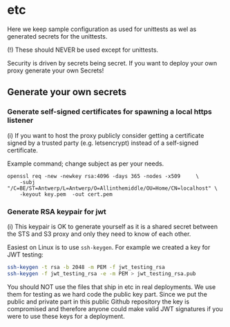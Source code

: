# etc

Here we keep sample configuration as used for unittests as wel as generated secrets for the unittests.

(!) These should NEVER be used except for unittests.

Security is driven by secrets being secret. If you want to deploy your own proxy generate your own Secrets!


## Generate your own secrets

### Generate self-signed certificates for spawning a local https listener

(i) If you want to host the proxy publicly consider getting a certificate signed by a trusted party (e.g. letsencrypt) instead of a self-signed certificate.

Example command; change subject as per your needs.
```
openssl req -new -newkey rsa:4096 -days 365 -nodes -x509     \
    -subj "/C=BE/ST=Antwerp/L=Antwerp/O=Allinthemiddle/OU=Home/CN=localhost" \
    -keyout key.pem  -out cert.pem
```

### Generate RSA keypair for jwt

(i) This keypair is OK to generate yourself as it is a shared secret between the STS and S3 proxy and only they need to know of each other.

Easiest on Linux is to use `ssh-keygen`. For example we created a key for JWT testing:

```sh
ssh-keygen -t rsa -b 2048 -m PEM -f jwt_testing_rsa
ssh-keygen -f jwt_testing_rsa -e -m PEM > jwt_testing_rsa.pub
```

You should NOT use the files that ship in etc in real deployments. We use them for testing
as we hard code the public key part. Since we put the public and private part in this public
Github repository the key is compromised and therefore anyone could make valid JWT signatures
if you were to use these keys for a deployment.